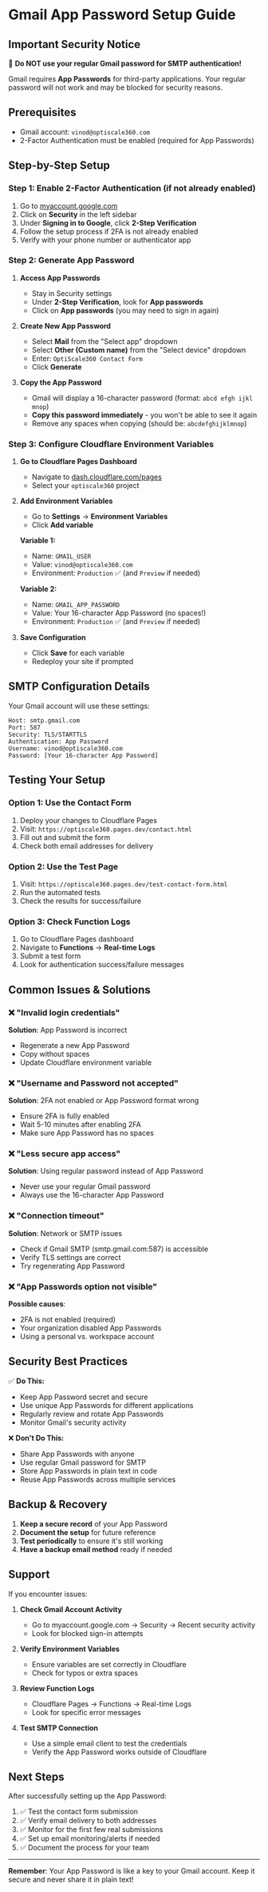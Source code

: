 # Gmail App Password Setup Guide

## Important Security Notice

🚨 **Do NOT use your regular Gmail password for SMTP authentication!**

Gmail requires **App Passwords** for third-party applications. Your regular password will not work and may be blocked for security reasons.

## Prerequisites

- Gmail account: `vinod@optiscale360.com`
- 2-Factor Authentication must be enabled (required for App Passwords)

## Step-by-Step Setup

### Step 1: Enable 2-Factor Authentication (if not already enabled)

1. Go to [myaccount.google.com](https://myaccount.google.com)
2. Click on **Security** in the left sidebar
3. Under **Signing in to Google**, click **2-Step Verification**
4. Follow the setup process if 2FA is not already enabled
5. Verify with your phone number or authenticator app

### Step 2: Generate App Password

1. **Access App Passwords**
   - Stay in Security settings
   - Under **2-Step Verification**, look for **App passwords**
   - Click on **App passwords** (you may need to sign in again)

2. **Create New App Password**
   - Select **Mail** from the "Select app" dropdown
   - Select **Other (Custom name)** from the "Select device" dropdown
   - Enter: `OptiScale360 Contact Form`
   - Click **Generate**

3. **Copy the App Password**
   - Gmail will display a 16-character password (format: `abcd efgh ijkl mnop`)
   - **Copy this password immediately** - you won't be able to see it again
   - Remove any spaces when copying (should be: `abcdefghijklmnop`)

### Step 3: Configure Cloudflare Environment Variables

1. **Go to Cloudflare Pages Dashboard**
   - Navigate to [dash.cloudflare.com/pages](https://dash.cloudflare.com/pages)
   - Select your `optiscale360` project

2. **Add Environment Variables**
   - Go to **Settings** → **Environment Variables**
   - Click **Add variable**

   **Variable 1:**
   - Name: `GMAIL_USER`
   - Value: `vinod@optiscale360.com`
   - Environment: `Production` ✅ (and `Preview` if needed)

   **Variable 2:**
   - Name: `GMAIL_APP_PASSWORD`
   - Value: Your 16-character App Password (no spaces!)
   - Environment: `Production` ✅ (and `Preview` if needed)

3. **Save Configuration**
   - Click **Save** for each variable
   - Redeploy your site if prompted

## SMTP Configuration Details

Your Gmail account will use these settings:

```
Host: smtp.gmail.com
Port: 587
Security: TLS/STARTTLS
Authentication: App Password
Username: vinod@optiscale360.com
Password: [Your 16-character App Password]
```

## Testing Your Setup

### Option 1: Use the Contact Form
1. Deploy your changes to Cloudflare Pages
2. Visit: `https://optiscale360.pages.dev/contact.html`
3. Fill out and submit the form
4. Check both email addresses for delivery

### Option 2: Use the Test Page
1. Visit: `https://optiscale360.pages.dev/test-contact-form.html`
2. Run the automated tests
3. Check the results for success/failure

### Option 3: Check Function Logs
1. Go to Cloudflare Pages dashboard
2. Navigate to **Functions** → **Real-time Logs**
3. Submit a test form
4. Look for authentication success/failure messages

## Common Issues & Solutions

### ❌ "Invalid login credentials"
**Solution**: App Password is incorrect
- Regenerate a new App Password
- Copy without spaces
- Update Cloudflare environment variable

### ❌ "Username and Password not accepted"
**Solution**: 2FA not enabled or App Password format wrong
- Ensure 2FA is fully enabled
- Wait 5-10 minutes after enabling 2FA
- Make sure App Password has no spaces

### ❌ "Less secure app access"
**Solution**: Using regular password instead of App Password
- Never use your regular Gmail password
- Always use the 16-character App Password

### ❌ "Connection timeout"
**Solution**: Network or SMTP issues
- Check if Gmail SMTP (smtp.gmail.com:587) is accessible
- Verify TLS settings are correct
- Try regenerating App Password

### ❌ "App Passwords option not visible"
**Possible causes**:
- 2FA is not enabled (required)
- Your organization disabled App Passwords
- Using a personal vs. workspace account

## Security Best Practices

✅ **Do This:**
- Keep App Password secret and secure
- Use unique App Passwords for different applications
- Regularly review and rotate App Passwords
- Monitor Gmail's security activity

❌ **Don't Do This:**
- Share App Passwords with anyone
- Use regular Gmail password for SMTP
- Store App Passwords in plain text in code
- Reuse App Passwords across multiple services

## Backup & Recovery

1. **Keep a secure record** of your App Password
2. **Document the setup** for future reference
3. **Test periodically** to ensure it's still working
4. **Have a backup email method** ready if needed

## Support

If you encounter issues:

1. **Check Gmail Account Activity**
   - Go to myaccount.google.com → Security → Recent security activity
   - Look for blocked sign-in attempts

2. **Verify Environment Variables**
   - Ensure variables are set correctly in Cloudflare
   - Check for typos or extra spaces

3. **Review Function Logs**
   - Cloudflare Pages → Functions → Real-time Logs
   - Look for specific error messages

4. **Test SMTP Connection**
   - Use a simple email client to test the credentials
   - Verify the App Password works outside of Cloudflare

## Next Steps

After successfully setting up the App Password:

1. ✅ Test the contact form submission
2. ✅ Verify email delivery to both addresses
3. ✅ Monitor for the first few real submissions
4. ✅ Set up email monitoring/alerts if needed
5. ✅ Document the process for your team

---

**Remember**: Your App Password is like a key to your Gmail account. Keep it secure and never share it in plain text!